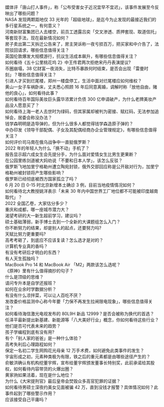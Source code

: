 媒体评「唐山打人事件」，称「公布受害女子近况宜早不宜迟」，该事件发展至今反映出了哪些问题？  
NASA 发现两颗距地仅 33 光年的「超级地球」，是迄今为止发现的最接近我们的多行星系统之一，有何意义？  
河南新财富集团已人去楼空，前员工透露吕奕「交叉渗透、质押套现、取道信托」等套现手法，现在最新情况如何？  
房子卖出第二天拆迁公告来了，房主哭诉称一夜亏损百万，把买家和中介告了，法院驳回请求，哪些信息值得关注？  
英国伦敦爆发大规模游行，抗议生活成本飙升，有哪些信息值得关注？  
如何看待《五十公里桃花坞 2》中王传君两次拒绝宋丹丹表演提议?  
币圈崩塌，38 亿财富一夜消失，比特币暴跌何时结束，是否会出现「雷曼时刻」？哪些信息值得关注？  
引进人才买到烂尾楼，郑州一楼盘停工，生活中面对烂尾楼应如何维权？  
黄山一女子车祸卧床，丈夫悉心照顾 16 年后同意离婚，调解时称「放他自由，赌他的良心」，如何看待此事？  
如何看待百年国际美妆巨头露华浓累计负债 300 亿申请破产，为什么老牌美妆产品没人愿意买了？  
如何看待上海一老人去世时为绿码，但其家属却被判为密接、赋红码，无法参加追悼会，居委会称没办法？  
钱学森明明是造导弹的，但为什么很多人都觉得钱学森造原子弹的？  
中办印发《领导干部配偶、子女及其配偶经商办企业管理规定》，有哪些信息值得关注？  
如何评价司马南在俄乌战争中一直挺俄罗斯？  
2022 年的年轻人为什么「换不动」手机了？  
报告显示超六成女生会先提分手，为什么面对爱情女生比男生更果断？  
在公园里练剑道被大妈劝说「不要和日本人学」，该怎么反驳？  
俄罗斯飞地加里宁格勒州遭立陶宛封锁，俄外交部回应称是公开敌对行为，加里宁格勒州被封锁将产生哪些影响？  
俄罗斯已经彻底被西方国家孤立了吗？  
6 月 20 日 0-15 时北京新增本土确诊 3 例，目前当地疫情情况如何？  
如何看待北大教授姚洋表示「未来 30 年内中国世界工厂地位都不可能被印度越南取代」？  
2022 全国乙卷，大家估分多少？  
重庆和成都，哪一座城市潜力大？  
渴望考研的大一新生超前学习，建议吗？  
硕士基础薄弱，新手博士去到一个全新的大课题组怎么入门？  
你不断努力的结果，却是别人的起点，还要努力吗?  
天赋比努力更重要吗?  
高考考砸了，到底应不应该复读？怎么选才是对的？  
计算机专业真的香吗？  
有没有考研后才明白的东西？  
有人天生孤独吗？  
MacBook Pro 14 和 MacBook Air 「M2」两款该怎么选呢？  
《原神》里有什么值得摘抄的句子？  
什么是顶级的思维？  
请问专升本是自学还报班？  
如何在业余时学数据分析？  
有没有什么凉拌菜，可以让人百吃不厌？  
发改委价格监测中心称今年要「力保不再发生拉闸限电现象」，哪些信息值得关注？  
如何看待海信激光电视发布的 80L9H 新品 12999？是否会被称为换代的首选？  
任泽平最新提出新基建、新能源等「八大美好行业」概念，你如何看待这些行业？他们是否可代表未来的趋势？  
孩子学编程到底有没有用?  
有个「别人家的爸爸」是一种什么体验？  
高考失利后心理路程如何？  
保定一名初二学生网购花光母亲 12 万手术费，如何避免此类事件的发生？  
宇宙形成之初，元素种类极为有限，铁之后的重元素都是由哪些途径产生的？  
俞敏洪确认有机构挖董宇辉，宣布给董宇辉颁发董事长特别奖，此前承诺给其股权，如何看待内容带货的火爆出圈？  
黄家驹如果活着，现在是什么地位？  
为什么《大宋提刑官》最后皇帝会焚毁众多高官犯罪的证据？  
如何看待男硕士深夜约美女见面被骗 42 万，直到没钱才报警？具体情况如何？此事件起到了哪些警示作用？  
应该接受自己平庸吗？  
